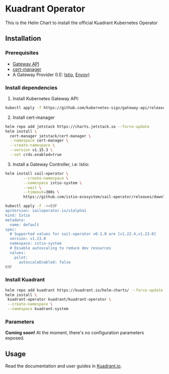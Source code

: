 # Kuadrant Operator

This is the Helm Chart to install the official Kuadrant Kubernetes Operator

## Installation

### Prerequisites
- [Gateway API](https://gateway-api.sigs.k8s.io/)
- [cert-manager](https://cert-manager.io/)
- A Gateway Provider (I.E: [Istio](https://istio.io/latest/docs/ambient/install/helm/),
  [Envoy](https://www.envoyproxy.io/docs/envoy/latest/start/start))

### Install dependencies

1. Install Kubernetes Gateway API:

```sh
kubectl apply -f https://github.com/kubernetes-sigs/gateway-api/releases/download/v1.1.0/standard-install.yaml
```

2. Install cert-manager

```sh
helm repo add jetstack https://charts.jetstack.io --force-update
helm install \
  cert-manager jetstack/cert-manager \
  --namespace cert-manager \
  --create-namespace \
  --version v1.15.3 \
  --set crds.enabled=true
```

3. Install a Gateway Controller, i.e: Istio:

```sh
helm install sail-operator \
		--create-namespace \
		--namespace istio-system \
		--wait \
		--timeout=300s \
		https://github.com/istio-ecosystem/sail-operator/releases/download/0.1.0/sail-operator-0.1.0.tgz

kubectl apply -f -<<EOF
apiVersion: sailoperator.io/v1alpha1
kind: Istio
metadata:
  name: default
spec:
  # Supported values for sail-operator v0.1.0 are [v1.22.4,v1.23.0]
  version: v1.23.0
  namespace: istio-system
  # Disable autoscaling to reduce dev resources
  values:
    pilot:
      autoscaleEnabled: false
EOF
```

### Install Kuadrant

```sh
helm repo add kuadrant https://kuadrant.io/helm-charts/ --force-update
helm install \
 kuadrant-operator kuadrant/kuadrant-operator \
 --create-namespace \
 --namespace kuadrant-system
```

### Parameters

**Coming soon!** At the moment, there's no configuration parameters exposed.

## Usage

Read the documentation and user guides in [Kuadrant.io](https://docs.kuadrant.io).
